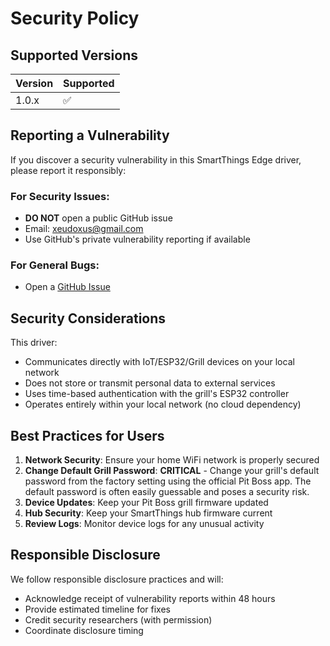 # Security Policy

## Supported Versions

| Version | Supported          |
| ------- | ------------------ |
| 1.0.x   | :white_check_mark: |

## Reporting a Vulnerability

If you discover a security vulnerability in this SmartThings Edge driver, please report it responsibly:

### For Security Issues:
- **DO NOT** open a public GitHub issue
- Email: xeudoxus@gmail.com
- Use GitHub's private vulnerability reporting if available

### For General Bugs:
- Open a [GitHub Issue](https://github.com/xeudoxus/pitboss-grill-driver/issues)

## Security Considerations

This driver:
- Communicates directly with IoT/ESP32/Grill devices on your local network
- Does not store or transmit personal data to external services
- Uses time-based authentication with the grill's ESP32 controller
- Operates entirely within your local network (no cloud dependency)

## Best Practices for Users

1. **Network Security**: Ensure your home WiFi network is properly secured
2. **Change Default Grill Password**: **CRITICAL** - Change your grill's default password from the factory setting using the official Pit Boss app. The default password is often easily guessable and poses a security risk.
3. **Device Updates**: Keep your Pit Boss grill firmware updated
4. **Hub Security**: Keep your SmartThings hub firmware current
5. **Review Logs**: Monitor device logs for any unusual activity

## Responsible Disclosure

We follow responsible disclosure practices and will:
- Acknowledge receipt of vulnerability reports within 48 hours
- Provide estimated timeline for fixes
- Credit security researchers (with permission)
- Coordinate disclosure timing
